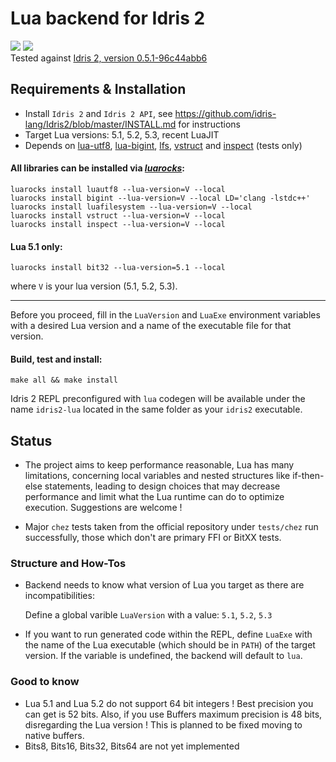 # Lua backend for Idris 2
[![](https://github.com/Russoul/Idris2-Lua/workflows/Ubuntu/badge.svg)](https://github.com/Russoul/Idris2-Lua/actions?query=workflow%3A"Ubuntu")
[![](https://github.com/Russoul/Idris2-Lua/workflows/macOS/badge.svg)](https://github.com/Russoul/Idris2-Lua/actions?query=workflow%3A"macOS")
<BR>Tested against [Idris 2, version 0.5.1-96c44abb6](https://github.com/idris-lang/Idris2/tree/96c44abb64ce1ccf5daa6b2eb5ad3d2e86d80001)

## Requirements & Installation
- Install `Idris 2` and `Idris 2 API`, see https://github.com/idris-lang/Idris2/blob/master/INSTALL.md for instructions
- Target Lua versions: 5.1, 5.2, 5.3, recent LuaJIT
- Depends on [lua-utf8](https://github.com/starwing/luautf8.git), [lua-bigint](https://github.com/JorjBauer/lua-bigint.git),
  [lfs](https://keplerproject.github.io/luafilesystem/manual.html), [vstruct](https://github.com/ToxicFrog/vstruct) and
  [inspect](https://github.com/kikito/inspect.lua) (tests only)



#### All libraries can be installed via [*luarocks*](https://luarocks.org):

  ```
  luarocks install luautf8 --lua-version=V --local
  luarocks install bigint --lua-version=V --local LD='clang -lstdc++'
  luarocks install luafilesystem --lua-version=V --local
  luarocks install vstruct --lua-version=V --local
  luarocks install inspect --lua-version=V --local
  ```
#### Lua 5.1 only:

  ```
  luarocks install bit32 --lua-version=5.1 --local
  ```

where `V` is your lua version (5.1, 5.2, 5.3).

---

  Before you proceed, fill in the `LuaVersion` and `LuaExe` environment variables with a desired Lua version and a name of the executable file for that version.

#### Build, test and install:

  `make all && make install`

  Idris 2 REPL preconfigured with `lua` codegen will be available under the name `idris2-lua` located in the same folder as your `idris2` executable.

## Status
 - The project aims to keep performance reasonable, Lua has many limitations, concerning
   local variables and nested structures like if-then-else statements,
   leading to design choices that may decrease performance and limit what the Lua runtime can do to optimize execution.
   Suggestions are welcome !

 - Major `chez` tests taken from the official repository under `tests/chez` run successfully, those which don't are primary FFI or BitXX tests.

### Structure and How-Tos
 - Backend needs to know what version of Lua you target as there are incompatibilities:

   Define a global varible `LuaVersion` with a value: `5.1`, `5.2`, `5.3`
 - If you want to run generated code within the REPL, define `LuaExe` with the name of the Lua executable (which should be in `PATH`) of the target version.
   If the variable is undefined, the backend will default to `lua`.


### Good to know
 - Lua 5.1 and Lua 5.2 do not support 64 bit integers !
   Best precision you can get is 52 bits.
   Also, if you use Buffers maximum precision is 48 bits, disregarding the Lua version !
   This is planned to be fixed moving to native buffers.
 - Bits8, Bits16, Bits32, Bits64 are not yet implemented

